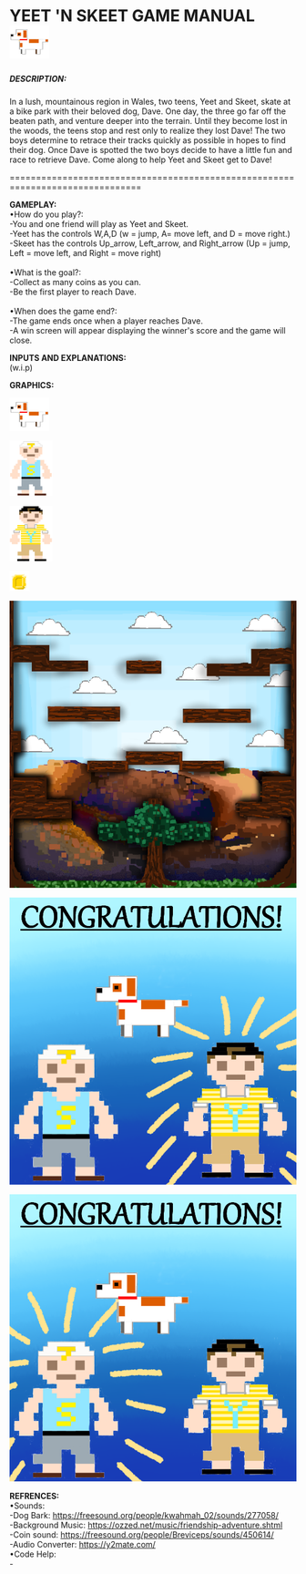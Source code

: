  <h1> YEET 'N SKEET GAME MANUAL <img src="Dave transparent resize.png" alt="" </h1>

   <h5>DESCRIPTION:</h5>
    In a lush, mountainous region in Wales, two teens, Yeet and Skeet, skate at a bike park with their beloved dog, Dave.
    One day, the three go far off the beaten path, and venture deeper into the terrain. Until they become lost in the woods, the teens stop and rest only to realize they lost Dave! The two boys determine to retrace their tracks quickly as possible in hopes to find their dog. Once Dave is spotted the two boys decide to have a little fun and race to retrieve Dave. Come along to help Yeet and Skeet get to Dave!
<p>===============================================================================</p>

**GAMEPLAY:** <br />  •How do you play?:  
      -You and one friend will play as Yeet and Skeet. 
      <br />-Yeet has the controls W,A,D (w = jump, A= move left, and D = move right.) 
      <br />-Skeet has the controls Up_arrow, Left_arrow, and Right_arrow (Up = jump, Left = move left, and Right = move right) </br>
      <br />•What is the goal?:
      <br />-Collect as many coins as you can.
      <br />-Be the first player to reach Dave. </br>
      <br />•When does the game end?:
      <br />-The game ends once when a player reaches Dave.
      <br />-A win screen will appear displaying the winner's score and the game will close.</br>
      
**INPUTS AND EXPLANATIONS:**
<br /> (w.i.p)

**GRAPHICS:**
<p><img src="Dave transparent resize.png" alt="Dave the dog" /></p>
<p><img src="skeet transparent resize.png" alt="Skeet" /></p>
<p><img src="yeet transparent resize.png" alt="yeet" /></p>
<p><img src="coin.png" alt="coins" /></p>
<p><img src="level 1 wip.png" alt="level 1 pixel art" /></p>
<p><img src="yeet wins.png" alt="yeet win screen" /></p>
<p><img src="skeet wins.png" alt="skeet win screen" /></p>

**REFRENCES:**<br /> 
•Sounds:
<br /> -Dog Bark: https://freesound.org/people/kwahmah_02/sounds/277058/
<br /> -Background Music: https://ozzed.net/music/friendship-adventure.shtml
<br /> -Coin sound: https://freesound.org/people/Breviceps/sounds/450614/
<br /> -Audio Converter: https://y2mate.com/
<br />•Code Help:
<br /> -
